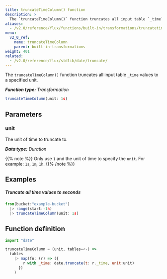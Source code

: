```yaml
---
title: truncateTimeColumn() function
description: >
  The `truncateTimeColumn()` function truncates all input table `_time` values to a specified unit.
aliases:
  - /v2.0/reference/flux/functions/built-in/transformations/truncatetimecolumn/
menu:
  v2_0_ref:
    name: truncateTimeColumn
    parent: built-in-transformations
weight: 401
related:
  - /v2.0/reference/flux/stdlib/date/truncate/
---
```


The `truncateTimeColumn()` function truncates all input table `_time` values to a specified unit.

_**Function type:** Transformation_

```js
truncateTimeColumn(unit: 1s)
```

## Parameters

### unit
The unit of time to truncate to.

_**Data type:** Duration_

{{% note %}}
Only use `1` and the unit of time to specify the `unit`.
For example: `1s`, `1m`, `1h`.
{{% /note %}}

## Examples

##### Truncate all time values to seconds
```js
from(bucket:"example-bucket")
  |> range(start:-1h)
  |> truncateTimeColumn(unit: 1s)
```

## Function definition
```js
import "date"

truncateTimeColumn = (unit, tables=<-) =>
  tables
    |> map(fn: (r) => ({
        r with _time: date.truncate(t: r._time, unit:unit)
      })
    )
```
